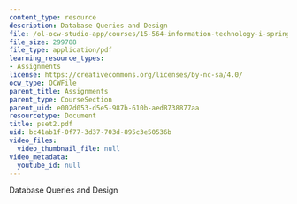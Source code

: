 ```yaml
---
content_type: resource
description: Database Queries and Design
file: /ol-ocw-studio-app/courses/15-564-information-technology-i-spring-2003/bc41ab1f0f773d37703d895c3e50536b_pset2.pdf
file_size: 299788
file_type: application/pdf
learning_resource_types:
- Assignments
license: https://creativecommons.org/licenses/by-nc-sa/4.0/
ocw_type: OCWFile
parent_title: Assignments
parent_type: CourseSection
parent_uid: e002d053-d5e5-987b-610b-aed8738877aa
resourcetype: Document
title: pset2.pdf
uid: bc41ab1f-0f77-3d37-703d-895c3e50536b
video_files:
  video_thumbnail_file: null
video_metadata:
  youtube_id: null
---
```

Database Queries and Design